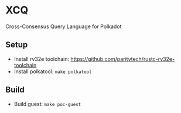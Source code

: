 # XCQ
Cross-Consensus Query Language for Polkadot

## Setup

- Install rv32e toolchain: https://github.com/paritytech/rustc-rv32e-toolchain 
- Install polkatool: `make polkatool`

## Build

- Build guest: `make poc-guest`